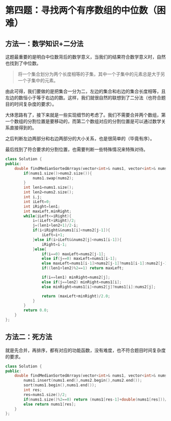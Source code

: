 # 第四题：寻找两个有序数组的中位数（困难）

## 方法一：数学知识+二分法

这题最重要的是明白中位数背后的数学意义，当我们的结果符合数学意义时，自然也找到了中位数。

> 将一个集合划分为两个长度相等的子集，其中一个子集中的元素总是大于另一个子集中的元素。

由此可得，我们要做的是把集合一分为二，左边的集合和右边的集合长度相等，且左边的数恒小于等于右边的数。这样，我们就很自然的联想到了二分法（也符合题目的时间复杂度的要求）。

大体思路有了，接下来就是一些实现细节的考虑了。我们不需要合并两个数组，第一个数组的分割位置是要移动的，而第二个数组对应的分割位置是可以通过数学关系直接得到的。

之后判断左边两部分和右边两部分的大小关系，也是很简单的（毕竟有序）。

最后找到了符合要求的分割位置，也需要判断一些特殊情况来特殊对待。

```c++
class Solution {
public:
    double findMedianSortedArrays(vector<int>& nums1, vector<int>& nums2) {
        if(nums1.size()>nums2.size()){
            nums1.swap(nums2);
        }
        int len1=nums1.size();
        int len2=nums2.size();
        int i,j;
        int iLeft=0;
        int iRight=len1;
        int maxLeft,minRight;
        while(iLeft<=iRight){
            i=(iLeft+iRight)/2;
            j=(len1+len2+1)/2-i;
            if(i<iRight&&nums1[i]<nums2[j-1]){
                iLeft=i+1;
            }else if(i>iLeft&&nums2[j]<nums1[i-1]){
                iRight=i-1;
            }else{
                if(i==0) maxLeft=nums2[j-1];
                else if(j==0) maxLeft=nums1[i-1];
                else maxLeft=nums1[i-1]>nums2[j-1]?nums1[i-1]:nums2[j-1];
                if((len1+len2)%2==1) return maxLeft;

                if(i==len1) minRight=nums2[j];
                else if(j==len2) minRight=nums1[i];
                else minRight=nums1[i]<nums2[j]?nums1[i]:nums2[j];

                return (maxLeft+minRight)/2.0;
            }
        }
        return 0.0;
    }
};
```

## 方法二：死方法

就是先合并，再排序，都有对应的功能函数，没有难度，也不符合题目时间复杂度的要求。

```c++
class Solution {
public:
    double findMedianSortedArrays(vector<int>& nums1, vector<int>& nums2) {
        nums1.insert(nums1.end(),nums2.begin(),nums2.end());
        sort(nums1.begin(),nums1.end());
        int res;
        res=nums1.size()/2;
        if(nums1.size()%2==0) return (nums1[res-1]+double(nums1[res]))/2;
        else return nums1[res];
    }
};
```

